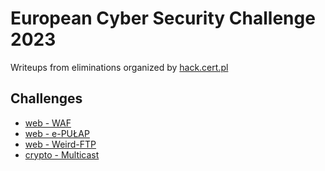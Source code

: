 # European Cyber Security Challenge 2023
Writeups from eliminations organized by [hack.cert.pl](https://hack.cert.pl/)

## Challenges
- [web - WAF](https://github.com/wblazej/hack.cert.2023/tree/main/web%20-%20WAF)
- [web - e-PUŁAP](https://github.com/wblazej/hack.cert.2023/tree/main/web%20-%20e-PU%C5%81AP)
- [web - Weird-FTP](https://github.com/wblazej/hack.cert.2023/tree/main/web%20-%20Weird-FTP)
- [crypto - Multicast](https://github.com/wblazej/hack.cert.2023/tree/main/crypto%20-%20Multicast)
